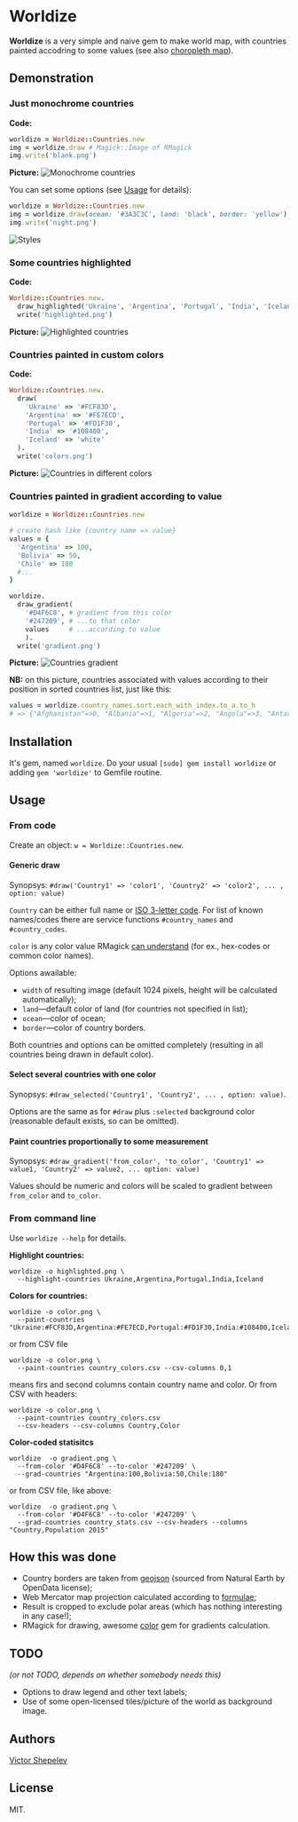 Worldize
========

**Worldize** is a very simple and naive gem to make world map, with
countries painted accodring to some values (see also
[choropleth map](https://en.wikipedia.org/wiki/Choropleth_map)).

## Demonstration

### Just monochrome countries

**Code:**
```ruby
worldize = Worldize::Countries.new
img = worldize.draw # Magick::Image of RMagick
img.write('blank.png')
```

**Picture:**
<img src="https://raw.github.com/zverok/worldize/master/examples/output/blank.png" alt="Monochrome countries"/>

You can set some options (see [Usage](#usage) for details):
```ruby
worldize = Worldize::Countries.new
img = worldize.draw(ocean: '#3A3C3C', land: 'black', border: 'yellow')
img.write('night.png')
```
<img src="https://raw.github.com/zverok/worldize/master/examples/output/styles.png" alt="Styles"/>

### Some countries highlighted

**Code:**
```ruby
Worldize::Countries.new.
  draw_highlighted('Ukraine', 'Argentina', 'Portugal', 'India', 'Iceland').
  write('highlighted.png')
```

**Picture:**
<img src="https://raw.github.com/zverok/worldize/master/examples/output/highlighted.png" alt="Highlighted countries"/>

### Countries painted in custom colors

**Code:**
```ruby
Worldize::Countries.new.
  draw(
    'Ukraine' => '#FCF83D',
    'Argentina' => '#FE7ECD',
    'Portugal' => '#FD1F30',
    'India' => '#108400',
    'Iceland' => 'white'
  ).
  write('colors.png')
```

**Picture:**
<img src="https://raw.github.com/zverok/worldize/master/examples/output/colors.png" alt="Countries in different colors"/>

### Countries painted in gradient according to value

```ruby
worldize = Worldize::Countries.new

# create hash like {country name => value}
values = {
  'Argentina' => 100,
  'Bolivia' => 50,
  'Chile' => 180
  #...
}

worldize.
  draw_gradient(
    '#D4F6C8', # gradient from this color
    '#247209', # ...to that color
    values     # ...according to value
    ).
  write('gradient.png')
```
**Picture:**
<img src="https://raw.github.com/zverok/worldize/master/examples/output/gradient.png" alt="Countries gradient"/>

**NB:** on this picture, countries associated with values according to
their position in sorted countries list, just like this:
```ruby
values = worldize.country_names.sort.each_with_index.to_a.to_h
# => {"Afghanistan"=>0, "Albania"=>1, "Algeria"=>2, "Angola"=>3, "Antarctica"=>4, "Argentina"=>5, "Armenia"=>6, ...
```

## Installation

It's gem, named `worldize`. Do your usual `[sudo] gem install worldize`
or adding `gem 'worldize'` to Gemfile routine.

## Usage

### From code

Create an object: `w = Worldize::Countries.new`.

#### Generic draw

Synopsys: `#draw('Country1' => 'color1', 'Country2' => 'color2', ... , option: value)`

`Country` can be either full name or
[ISO 3-letter code](https://en.wikipedia.org/wiki/ISO_3166-1_alpha-3).
For list of known names/codes there are service functions `#country_names`
and `#country_codes`.

`color` is any color value RMagick [can understand](http://www.imagemagick.org/script/color.php)
(for ex., hex-codes or common color names).

Options awailable:

* `width` of resulting image (default 1024 pixels, height will be
  calculated automatically);
* `land`—default color of land (for countries not specified in list);
* `ocean`—color of ocean;
* `border`—color of country borders.

Both countries and options can be omitted completely (resulting in
all countries being drawn in default color).

#### Select several countries with one color

Synopsys: `#draw_selected('Country1', 'Country2', ... , option: value)`.

Options are the same as for `#draw` plus `:selected` background color
(reasonable default exists, so can be omitted).

#### Paint countries proportionally to some measurement

Synopsys: `#draw_gradient('from_color', 'to_color', 'Country1' => value1, 'Country2' => value2, ... option: value)`

Values should be numeric and colors will be scaled to gradient between
`from_color` and `to_color`.

### From command line

Use `worldize --help` for details.

**Highlight countries:**
```
worldize -o highlighted.png \
  --highlight-countries Ukraine,Argentina,Portugal,India,Iceland 
```

**Colors for countries:**
```
worldize -o color.png \
  --paint-countries "Ukraine:#FCF83D,Argentina:#FE7ECD,Portugal:#FD1F30,India:#108400,Iceland:white" 
```
or from CSV file
```
worldize -o color.png \
  --paint-countries country_colors.csv --csv-columns 0,1 
```
means firs and second columns contain country name and color. Or from CSV
with headers:
```
worldize -o color.png \
  --paint-countries country_colors.csv
  --csv-headers --csv-columns Country,Color 
```

**Color-coded statisitcs**
```
worldize  -o gradient.png \
  --from-color '#D4F6C8' --to-color '#247209' \
  --grad-countries "Argentina:100,Bolivia:50,Chile:180"
```
or from CSV file, like above:
```
worldize  -o gradient.png \
  --from-color '#D4F6C8' --to-color '#247209' \
  --grad-countries country_stats.csv --csv-headers --columns "Country,Population 2015"
```

## How this was done

* Country borders are taken from [geojson](http://data.okfn.org/data/datasets/geo-boundaries-world-110m)
  (sourced from Natural Earth by OpenData license);
* Web Mercator map projection calculated according to [formulae](https://en.wikipedia.org/wiki/Web_Mercator#Formulas);
* Result is cropped to exclude polar areas (which has nothing interesting
  in any case!);
* RMagick for drawing, awesome [color](https://rubygems.org/gems/color/versions/1.8)
  gem for gradients calculation.

## TODO

_(or not TODO, depends on whether somebody needs this)_

* Options to draw legend and other text labels;
* Use of some open-licensed tiles/picture of the world as background
  image.

## Authors

[Victor Shepelev](http://zverok.github.io/)

## License

MIT.
